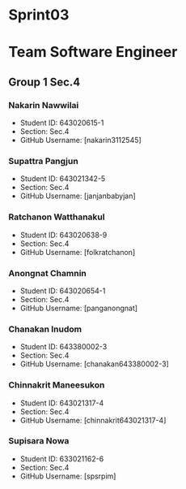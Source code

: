 # Sprint03
<h1>Team Software Engineer</h1>
<h2> Group 1 Sec.4 </h2>

### Nakarin Nawwilai
- Student ID: 643020615-1
- Section: Sec.4
- GitHub Username: [nakarin3112545]

### Supattra Pangjun
- Student ID: 643021342-5
- Section: Sec.4
- GitHub Username: [janjanbabyjan]

### Ratchanon Watthanakul
- Student ID: 643020638-9
- Section: Sec.4
- GitHub Username: [folkratchanon]

### Anongnat Chamnin
- Student ID: 643020654-1
- Section: Sec.4
- GitHub Username: [panganongnat]

### Chanakan Inudom
- Student ID: 643380002-3
- Section: Sec.4
- GitHub Username: [chanakan643380002-3]

### Chinnakrit Maneesukon
- Student ID: 643021317-4
- Section: Sec.4
- GitHub Username: [chinnakrit643021317-4]

### Supisara Nowa
- Student ID: 633021162-6
- Section: Sec.4
- GitHub Username: [spsrpim]
